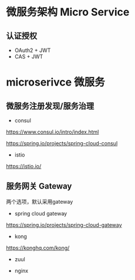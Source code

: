 

# 微服务架构 Micro Service


## 认证授权

* OAuth2 + JWT
* CAS + JWT

# microserivce 微服务

## 微服务注册发现/服务治理

* consul

https://www.consul.io/intro/index.html

https://spring.io/projects/spring-cloud-consul

* istio

https://istio.io/

## 服务网关 Gateway

两个选项，默认采用gateway

* spring cloud gateway

https://spring.io/projects/spring-cloud-gateway

* kong

https://konghq.com/kong/

* zuul


* nginx




